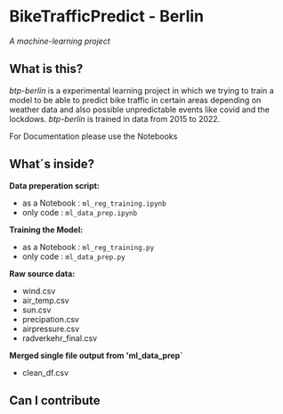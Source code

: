 # BikeTrafficPredict - Berlin 
*A machine-learning project*

## What is this?

*btp-berlin* is a experimental learning project in which we trying to train a model to be able to predict bike traffic in certain areas depending on weather data and also possible unpredictable events like covid and the lockdows. 
*btp-berlin* is trained in data from 2015 to 2022. 

For Documentation please use the Notebooks


## What´s inside?

**Data preperation script:**

- as a Notebook  : `ml_reg_training.ipynb`
- only code      : `ml_data_prep.ipynb`

**Training the Model:**

- as a Notebook  : `ml_reg_training.py`
- only code      : `ml_data_prep.py`

**Raw source data:**
 
 - wind.csv
 - air_temp.csv
 - sun.csv
 - precipation.csv
 - airpressure.csv
 - radverkehr_final.csv

**Merged single file output from 'ml_data_prep`**

  - clean_df.csv

## Can I contribute
